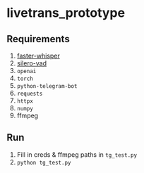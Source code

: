 # livetrans_prototype

## Requirements

1. [faster-whisper](https://github.com/SYSTRAN/faster-whisper)
2. [silero-vad](https://github.com/snakers4/silero-vad)
3. `openai`
4. `torch`
5. `python-telegram-bot`
6. `requests`
7. `httpx`
8. `numpy`
9. ffmpeg

## Run
1. Fill in creds & ffmpeg paths in `tg_test.py`
2. `python tg_test.py`
